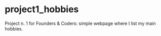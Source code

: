 # project1_hobbies
Project n. 1 for Founders & Coders: simple webpage where I list my main hobbies.
